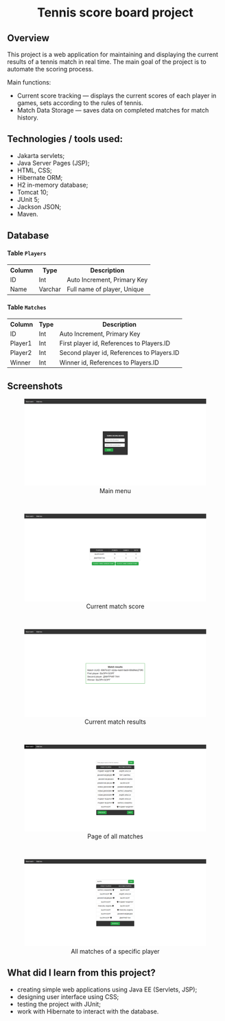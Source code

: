 <h1 align='center'>
Tennis score board project
</h1>

## Overview

This project is a web application for maintaining and 
displaying the current results of a tennis match in real time. 
The main goal of the project is to automate the scoring process.

Main functions:
* Current score tracking — displays the current scores of each player in games, sets 
according to the rules of tennis.
* Match Data Storage — saves data on completed matches for match history.

## Technologies / tools used:

- Jakarta servlets;
- Java Server Pages (JSP);
- HTML, CSS;
- Hibernate ORM;
- H2 in-memory database;
- Tomcat 10;
- JUnit 5;
- Jackson JSON;
- Maven.

## Database

#### Table `Players`

<table>
    <tr>
        <th>Column</th>
        <th>Type</th>
        <th>Description</th>
    </tr>
    <tr>
        <td>ID</td>
        <td>Int</td>
        <td>Auto Increment, Primary Key</td>
    </tr>
    <tr>
        <td>Name</td>
        <td>Varchar</td>
        <td>Full name of player, Unique</td>
    </tr>
</table>

#### Table `Matches`
<table>
    <tr>
        <th>Column</th>
        <th>Type</th>
        <th>Description</th>
    </tr>
    <tr>
        <td>ID</td>
        <td>Int</td>
        <td>Auto Increment, Primary Key</td>
    </tr>
    <tr>
        <td>Player1</td>
        <td>Int</td>
        <td>First player id, References to Players.ID</td>
    </tr>
    <tr>
        <td>Player2</td>
        <td>Int</td>
        <td>Second player id, References to Players.ID</td>
    </tr>
    <tr>
        <td>Winner</td>
        <td>Int</td>
        <td>Winner id, References to Players.ID</td>
    </tr>
</table>

## Screenshots

<figure style="text-align: center;">
  <img src="src/main/resources/screenshots/img.png" alt="Main menu">
  <figcaption>Main menu</figcaption>
</figure>
<br>
<figure style="text-align: center;">
  <img src="src/main/resources/screenshots/img_1.png" alt="Current match score">
  <figcaption>Current match score</figcaption>
</figure>
<br>
<figure style="text-align: center;">
  <img src="src/main/resources/screenshots/img_2.png" alt="Current match results">
  <figcaption>Current match results</figcaption>
</figure>
<br>
<figure style="text-align: center;">
  <img src="src/main/resources/screenshots/img_3.png" alt="Page of all matches">
  <figcaption>Page of all matches</figcaption>
</figure>
<br>
<figure style="text-align: center;">
  <img src="src/main/resources/screenshots/img_4.png" alt="All matches of a specific player">
  <figcaption>All matches of a specific player</figcaption>
</figure>



## What did I learn from this project?
- creating simple web applications using Java EE (Servlets, JSP);
- designing user interface using CSS;
- testing the project with JUnit;
- work with Hibernate to interact with the database.